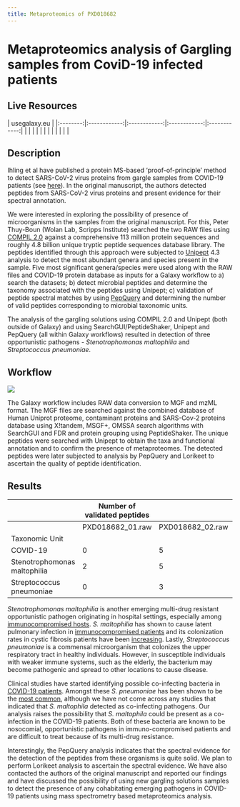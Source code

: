 ```yaml
---
title: Metaproteomics of PXD018682
---
```


# Metaproteomics analysis of Gargling samples from CoviD-19 infected patients

## Live Resources

| usegalaxy.eu |
|:--------:|:------------:|:------------:|:------------:|:------------:|
| <FlatShield label="data library" message="view" href="https://usegalaxy.eu/library/list#folders/F61b36ed9cec77ec5" alt="Raw data from data library" /> |
| <FlatShield label="Input data for RAW 02" message="view" href="https://usegalaxy.eu/u/pratikjagtap/h/input-for-pxd01868202" alt="Raw data plus auxillary data" /> |
| <FlatShield label="Input data for RAW 03" message="view" href="https://usegalaxy.eu/u/pratikjagtap/h/input-for-pxd01868203" alt="Raw data plus auxillary data" /> |
| <FlatShield label="Result history RAW 02" message="view" href="https://usegalaxy.eu/u/pratikjagtap/h/output-for-pxd01868202-july-4-2020" alt="Galaxy history" /> |
| <FlatShield label="Result history RAW 03" message="view" href="https://usegalaxy.eu/u/pratikjagtap/h/output-for-pxd01868203-july-4th-2020" alt="Galaxy history" /> |
| <FlatShield label="workflow" message="run" href="https://usegalaxy.eu/u/pratikjagtap/w/workflow-constructed-from-history-workflow" alt="Galaxy workflow" /> |


## Description

Ihling et al have published a protein MS-based ‘proof-of-principle’ method to detect SARS-CoV-2 virus proteins from gargle samples from COVID-19 patients
(see [here](../PXD018682/)).
In the original manuscript, the authors detected peptides from SARS-CoV-2 virus proteins and present evidence for their spectral annotation. 

We were interested in exploring the possibility of presence of microorganisms in the samples from the original manuscript.
For this, Peter Thuy-Boun (Wolan Lab, Scripps Institute) searched the two RAW files using [COMPIL 2.0](https://pubs.acs.org/doi/10.1021/acs.jproteome.8b00722)
against a comprehensive 113 million protein sequences and roughly 4.8 billion unique tryptic peptide sequences database library.
The peptides identified through this approach were subjected to [Unipept](doi:10.1021/acs.jproteome.8b00716) 4.3 analysis to detect
the most abundant genera and species present in the sample. Five most significant genera/species were used along with the RAW files and
COVID-19 protein database as inputs for a Galaxy workflow to a) search the datasets; b) detect microbial peptides and determine the taxonomy associated
with the peptides using Unipept; c) validation of peptide spectral matches by using [PepQuery](https://genome.cshlp.org/content/29/3/485.full) and
determining the number of valid peptides corresponding to microbial taxonomic units.

The analysis of the gargling solutions using COMPIL 2.0 and Unipept (both outside of Galaxy) and using SearchGUI/PeptideShaker, Unipept and PepQuery (all within Galaxy workflows)
resulted in detection of three opportunistic pathogens - *Stenotrophomonas maltophilia* and *Streptococcus pneumoniae*. 


## Workflow

![](./img/wf.png)

The Galaxy workflow includes RAW data conversion to MGF and mzML format. The MGF files are searched against the combined database of Human Uniprot proteome, contaminant proteins and SARS-Cov-2 proteins database using X!tandem, MSGF+, OMSSA search algorithms with SearchGUI and FDR and protein grouping using PeptideShaker. The unique peptides were searched with Unipept to obtain the taxa and functional annotation and to confirm the presence of metaproteomes. The detected peptides were later subjected to analysis by PepQuery and Lorikeet to ascertain the quality of peptide identification.



## Results


|                              |  Number of validated peptides |                  |                  |
|------------------------------|-------------------------------|------------------|------------------|
|                              | PXD018682_01.raw              | PXD018682_02.raw | PXD018682_03.raw |
| Taxonomic Unit               |                               |                  |                  |
| COVID-19                     |               0               |         5        |         5        |
| Stenotrophomonas maltophilia |               2               |         5        |        11        |
| Streptococcus pneumoniae     |               0               |         3        |         1        |


*Stenotrophomonas maltophilia* is another emerging multi-drug resistant opportunistic pathogen originating in hospital settings, especially
among [immunocompromised hosts](https://www.ncbi.nlm.nih.gov/pmc/articles/PMC4557615/). *S. maltophilia* has shown to cause latent pulmonary
infection in [immunocompromised patients](https://pubmed.ncbi.nlm.nih.gov/16735148/) and its colonization rates in cystic fibrosis patients
have been [increasing](https://www.ncbi.nlm.nih.gov/pmc/articles/PMC1865680/).
Lastly, *Streptococcus pneumoniae* is a commensal microorganism that colonizes the upper respiratory tract in healthy individuals.
However, in susceptible individuals with weaker immune systems, such as the elderly, the bacterium may become pathogenic and spread to other locations to cause disease.

Clinical studies have started identifying possible co-infecting bacteria in [COVID-19 patients](https://pubmed.ncbi.nlm.nih.gov/32408156/).
Amongst these *S. pneumoniae* has been shown to be the [most common](https://www.ncbi.nlm.nih.gov/pmc/articles/PMC7245213/),
although we have not come across any studies that indicated that *S. maltophila* detected as co-infecting pathogens.
Our analysis raises the possibility that *S. maltophila* could be present as a co-infection in the COVID-19 patients.
Both of these bacteria are known to be nosocomial, opportunistic pathogens in immuno-compromised patients and are difficult to treat because of its multi-drug resistance.

Interestingly, the PepQuery analysis indicates that the spectral evidence for the detection of the peptides from these organisms is quite solid.
We plan to perform Lorikeet analysis to ascertain the spectral evidence. We have also contacted the authors of the original manuscript and
reported our findings and have discussed the possibility of using new gargling solutions samples to detect the presence of any cohabitating
emerging pathogens in COVID-19 patients using mass spectrometry based metaproteomics analysis.


